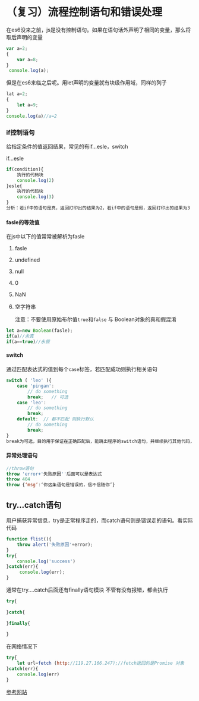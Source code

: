 # （复习）流程控制语句和错误处理

在es6没来之前，js是没有控制语句。如果在语句话外声明了相同的变量，那么将取后声明的变量

```js
var a=2;
{
    var a=8;
}
 console.log(a);
```

 但是在es6来临之后呢。用let声明的变量就有块级作用域，同样的列子

```js
lat a=2;
{
    let a=9;
}
console.log(a)//a=2
```

### if控制语句

给指定条件的值返回结果，常见的有if...esle，switch

 if...esle

```js
if(condition){
    执行的代码块
    console.log(2)
}esle{
    执行的代码块
    console.log(3)
}
分析：若if中的语句是真，返回打印出的结果为2，若if中的语句是假，返回打印出的结果为3
```

#### fasle的等效值

在js中以下的值常常被解析为fasle

1. fasle

2. undefined

3. null

4. 0

5. NaN

6. 空字符串

   注意：不要使用原始布尔值`true`和`false` 与 Boolean对象的真和假混淆

```js
let a=new Boolean(fasle);
if(a)//永真
if(a==true)//永假
```

#### switch

通过匹配表达式的值到每个`case`标签，若匹配成功则执行相关语句

```js
switch ( 'leo' ){
    case 'pingan':
        // do something
        break;   // 可选
    case 'leo':
        // do something
        break;
    default:  // 都不匹配 则执行默认
        // do something
        break;
}
break为可选，目的用于保证在正确匹配后，能跳出程序的switch语句，并继续执行其他代码，若没有break则程序会继续执行下一个case语句。
```

#### 异常处理语句

```js
//throw语句
throw 'error+'失败原因''后面可以是表达式
throw 404
throw {‘msg’:‘你这条语句是错误的，信不信随你’}
```

## try…catch语句

用户捕获异常信息，try是正常程序走的，而catch语句则是错误走的语句。看实际代码

```js
function flist(){
    throw alert('失败原因'+error);
}
try{
    console.log('success')
}catch(err){
     console.log(err);
} 
```

通常在try....catch后面还有finally语句模块 不管有没有报错，都会执行

```js
try{
    
}catch{
    
}finally{
    
}
```

在网络情况下

```js
try{
    let url=fetch (http://119.27.166.247);//fetch返回的是Promise 对象
}catch(err){
    console.log(err)
}
```

[参考网站](http://www.pingan8787.com)